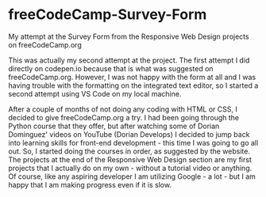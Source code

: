 # freeCodeCamp-Survey-Form
My attempt at the Survey Form from the Responsive Web Design projects on freeCodeCamp.org

<p>This was actually my second attempt at the project. The first attempt I did directly on codepen.io because that is what was suggested on freeCodeCamp.org. However, I was not happy with the form at all and I was having trouble with the formatting on the integrated text editor, so I started a second attempt using VS Code on my local machine.</p>

<p>After a couple of months of not doing any coding with HTML or CSS, I decided to give freeCodeCamp.org a try. I had been going through the Python course that they offer, but after watching some of Dorian Dominguez' videos on YouTube (Dorian Develops) I decided to jump back into learning skills for front-end development - this time I was going to go all out. So, I started doing the courses in order, as suggested by the website. The projects at the end of the Responsive Web Design section are my first projects that I actually do on my own - without a tutorial video or anything. Of course, like any aspiring developer I am utilizing Google - a lot - but I am happy that I am making progress even if it is slow.</p>

